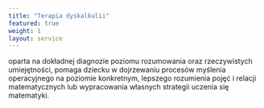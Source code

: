 ```yaml
---
title: "Terapia dyskalkulii"
featured: true
weight: 1
layout: service
---
```


oparta na dokładnej diagnozie poziomu rozumowania oraz rzeczywistych umiejętności, pomaga dziecku w dojrzewaniu procesów myślenia operacyjnego na poziomie konkretnym, lepszego rozumienia pojęć i relacji matematycznych lub wypracowania własnych strategii uczenia się matematyki.
